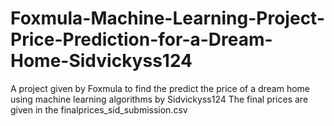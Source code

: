 # Foxmula-Machine-Learning-Project-Price-Prediction-for-a-Dream-Home-Sidvickyss124
A project given by Foxmula to find the predict the price of a dream home using machine learning algorithms by Sidvickyss124
The final prices are given in the finalprices_sid_submission.csv
